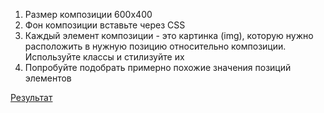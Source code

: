 1. Размер композиции 600x400
2. Фон композиции вставьте через CSS
3. Каждый элемент композиции - это картинка (img), которую нужно расположить в нужную позицию относительно композиции. Используйте классы и стилизуйте их
4. Попробуйте подобрать примерно похожие значения позиций элементов

[Результат](https://htmlbase.ru/storage/app/media/position-task1.jpg)
